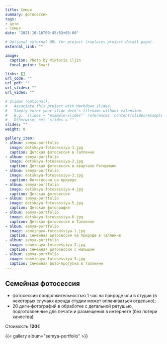 ```yaml
---
title: Семья
summary: фотосессии
tags:
- дети
- семья
date: "2021-10-16T09:45:53+03:00"

# Optional external URL for project (replaces project detail page).
external_link: ""

image:
  caption: Photo by Viktoria iljin
  focal_point: Smart

links: []
url_code: ""
url_pdf: ""
url_slides: ""
url_video: ""

# Slides (optional).
#   Associate this project with Markdown slides.
#   Simply enter your slide deck's filename without extension.
#   E.g. `slides = "example-slides"` references `content/slides/example-slides.md`.
#   Otherwise, set `slides = ""`.
slides: ""
weight: 8

gallery_item:
- album: semya-portfolio
  image: detskaya-fotosessiya-1.jpg
  caption: Детская фотосессия в Таллинне
- album: semya-portfolio
  image: detskaya-fotosessiya-2.jpg
  caption: Детская фотосессия в квартале Ротерманн
- album: semya-portfolio
  image: detskaya-fotosessiya-3.jpg
  caption: Фотосессия на природе
- album: semya-portfolio
  image: detskaya-fotosessiya-4.jpg
  caption: Детская фотосессия
- album: semya-portfolio
  image: detskaya-fotosessiya-5.jpg
  caption: Детская фотография
- album: semya-portfolio
  image: detskaya-fotosessiya-6.jpg
  caption: Детская фотосессия в Таллинне
- album: semya-portfolio
  image: semeinaya-fotosessiya-1.jpg
  caption: Семейная фотосессия на природе в Таллинне
- album: semya-portfolio
  image: semeinaya-fotosessiya-2.jpg
  caption: Семейная фотосессия с малышом
- album: semya-portfolio
  image: semeinaya-fotosessiya-3.jpg
  caption: Семейная фото-прогулка в Таллинне
---
```


## Семейная фотосессия

* фотосессия продолжительностью 1 час на природе или в студии (в некоторых случаях аренда студии может оплачиваться отдельно);
* 20 диги-фотографий в обработке с детальной ретушью, подготовленные для печати и размещения в интернете (без потери качества)

Стоимость **120**€

{{< gallery album="semya-portfolio" >}}